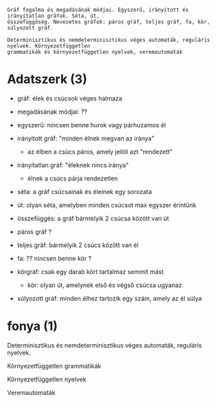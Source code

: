 ```
Gráf fogalma és megadásának módjai. Egyszerű, irányított és irányítatlan gráfok. Séta, út,
összefüggőség. Nevezetes gráfok: páros gráf, teljes gráf, fa, kör, súlyozott gráf.

Determinisztikus és nemdeterminisztikus véges automaták, reguláris nyelvek. Környezetfüggetlen
grammatikák és környezetfüggetlen nyelvek, veremautomaták
```

# Adatszerk (3)
- gráf: élek és csúcsok véges halmaza

- megadásának módjai: ??

- egyszerű: nincsen benne hurok vagy párhuzamos él

- irányított gráf: "minden élnek megvan az iránya"
	- az élben a csúcs páros, amely jelöli azt "rendezett"

- irányítatlan gráf: "éleknek nincs iránya"
	- élnek a csúcs párja rendezetlen

- séta: a gráf csúcsainak és éleinek egy sorozata

- út: olyan séta, amelyben minden csúcsot max egyszer érintünk

- összefüggés: a gráf bármelyik 2 csúcsa között van út

- páros gráf ?

- teljes gráf: bármelyik 2 csúcs között van él

- fa: ?? nincsen benne kör ?

- körgráf: csak egy darab kört tartalmaz semmit mást
	- kör: olyan út, amelynek első és végső csúcsa ugyanaz

- súlyozott gráf: minden élhez tartozik egy szám, amely az él súlya


# fonya (1)
Determinisztikus és nemdeterminisztikus véges automaták, reguláris nyelvek. 

Környezetfüggetlen grammatikák

Környezetfüggetlen nyelvek

Veremautomaták